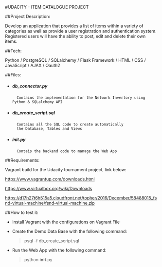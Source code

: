 
#UDACITY - ITEM CATALOGUE PROJECT

##Project Description:

Develop an application that provides a list of items within a variety of categories as well as provide a user registration and authentication system. Registered users will have the ability to post, edit and delete their own items.



##Tech:

Python / PostgreSQL / SQLalchemy / Flask Framework / HTML / CSS / JavaScript / AJAX / Oauth2

##Files:

- ##### db_connector.py

        Contains the implementation for the Network Inventory using Python & SQLalchemy API
        
- ##### db_create_script.sql

        Contains all the SQL code to create automatically 
        the Database, Tables and Views

        
- ##### __init__.py

        Contais the backend code to manage the Web App 

##Requirements:

Vagrant build for the Udacity tournament project, link below:

https://www.vagrantup.com/downloads.html

https://www.virtualbox.org/wiki/Downloads

https://d17h27t6h515a5.cloudfront.net/topher/2016/December/58488015_fsnd-virtual-machine/fsnd-virtual-machine.zip 

##How to test it:

- Install Vagrant with the configurations on Vagrant File

- Create the Demo Data Base with the following command:

    > psql -f db_create_script.sql

- Run the Web App with the following command:

    > python __init__.py









